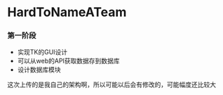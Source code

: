 # HardToNameATeam

### 第一阶段

* 实现TK的GUI设计
* 可以从web的API获取数据存到数据库
* 设计数据库模块

这次上传的是我自己的架构啊，所以可能以后会有修改的，可能幅度还比较大